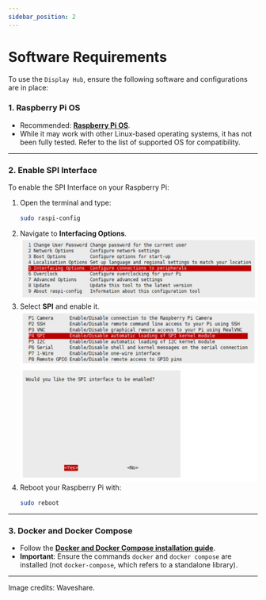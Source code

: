 ```yaml
---
sidebar_position: 2
---
```


# Software Requirements

To use the `Display Hub`, ensure the following software and configurations are in place:

### 1. Raspberry Pi OS
- Recommended: **[Raspberry Pi OS](https://www.raspberrypi.com/software/)**.
- While it may work with other Linux-based operating systems, it has not been fully tested. Refer to the list of supported OS for compatibility.

---

### 2. Enable SPI Interface
To enable the SPI Interface on your Raspberry Pi:

1. Open the terminal and type:
   ```bash
   sudo raspi-config
   ```
2. Navigate to **Interfacing Options**.
   ![SPI Interface Example](/img/interfacing_options.png)
3. Select **SPI** and enable it.
   ![Select SPI](/img/enable_spi.png)
4. Reboot your Raspberry Pi with:
   ```bash
   sudo reboot
   ```

---

### 3. Docker and Docker Compose
- Follow the **[Docker and Docker Compose installation guide](https://docs.docker.com/engine/install/debian/)**.
- **Important**: Ensure the commands `docker` and `docker compose` are installed (not `docker-compose`, which refers to a standalone library).

---

<p style={{ textAlign: 'right', fontStyle: 'italic' }}>Image credits: Waveshare.</p>
